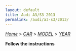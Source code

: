 ```yaml
---
layout: default
title: Audi A3/S3 2013
permalink: /audi/a3-s3/2013/
---
```

[*Home*](/) > [*CAR*](/car/) > [*MODEL*](/car/model/) > [*YEAR*](/car/model/year/)

**Follow the instructions**